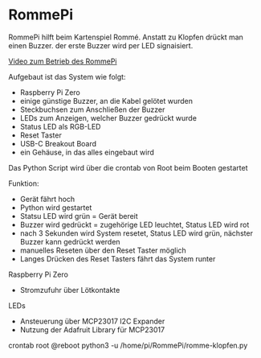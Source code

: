 # RommePi
RommePi hilft beim Kartenspiel Rommé. Anstatt zu Klopfen drückt man einen Buzzer. der erste Buzzer wird per LED signaisiert.

[Video zum Betrieb des RommePi](https://www.spitzlberger.de/wp-content/uploads/RommePi.mp4)

Aufgebaut ist das System wie folgt:
- Raspberry Pi Zero
- einige günstige Buzzer, an die Kabel gelötet wurden
- Steckbuchsen zum Anschließen der Buzzer
- LEDs zum Anzeigen, welcher Buzzer gedrückt wurde
- Status LED als RGB-LED
- Reset Taster
- USB-C Breakout Board
- ein Gehäuse, in das alles eingebaut wird

Das Python Script wird über die crontab von Root beim Booten gestartet

Funktion:
- Gerät fährt hoch
- Python wird gestartet
- Statsu LED wird grün = Gerät bereit
- Buzzer wird gedrückt = zugehörige LED leuchtet, Status LED wird rot
- nach 3 Sekunden wird System resetet, Status LED wird grün, nächster Buzzer kann gedrückt werden
- manuelles Reseten über den Reset Taster möglich
- Langes Drücken des Reset Tasters fährt das System runter

Raspberry Pi Zero
- Stromzufuhr über Lötkontakte 

LEDs
- Ansteuerung über MCP23017 I2C Expander
- Nutzung der Adafruit Library für MCP23017

crontab root
@reboot python3 -u /home/pi/RommePi/romme-klopfen.py


